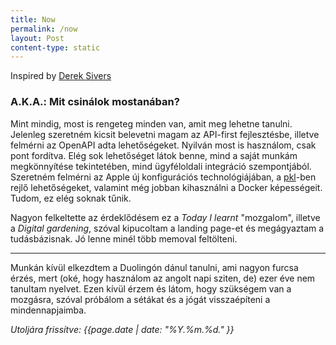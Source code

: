 ```yaml
---
title: Now
permalink: /now
layout: Post
content-type: static
---
```

Inspired by [Derek Sivers](https://sive.rs/nowff)

### A.K.A.: Mit csinálok mostanában?

Mint mindig, most is rengeteg minden van, amit meg lehetne tanulni. Jelenleg szeretném kicsit belevetni magam az API-first fejlesztésbe, illetve felmérni az OpenAPI adta lehetőségeket. 
Nyilván most is használom, csak pont fordítva. Elég sok lehetőséget látok benne, mind a saját munkám megkönnyítése tekintetében, mind ügyféloldali integráció szempontjából. Szeretném felmérni az Apple új konfigurációs technológiájában, a [pkl](https://pkl-lang.org/)-ben rejlő lehetőségeket, valamint még jobban kihasználni a Docker képességeit. Tudom, ez elég soknak tűnik.

Nagyon felkeltette az érdeklődésem ez a *Today I learnt* "mozgalom", illetve a *Digital gardening*, szóval kipucoltam a landing page-et és megágyaztam a tudásbázisnak. Jó lenne minél több memoval feltölteni.

---

Munkán kívül elkezdtem a Duolingón dánul tanulni, ami nagyon furcsa érzés, mert (oké, hogy használom az angolt napi sziten, de) ezer éve nem tanultam nyelvet. Ezen kívül érzem és látom, hogy szükségem van a mozgásra, szóval 
próbálom a sétákat és a jógát visszaépíteni a mindennapjaimba.





<i> Utoljára frissítve: {{page.date | date: "%Y.%m.%d." }} </i>
